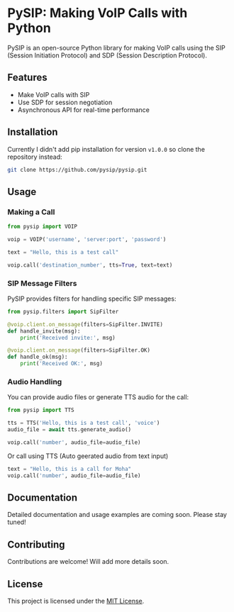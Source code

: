 # PySIP: Making VoIP Calls with Python

PySIP is an open-source Python library for making VoIP calls using the SIP (Session Initiation Protocol) and SDP (Session Description Protocol).

## Features

- Make VoIP calls with SIP
- Use SDP for session negotiation
- Asynchronous API for real-time performance

## Installation

Currently I didn't add pip installation for
version `v1.0.0` so clone the repository instead:

```bash
git clone https://github.com/pysip/pysip.git
```
## Usage

### Making a Call

```python
from pysip import VOIP

voip = VOIP('username', 'server:port', 'password')

text = "Hello, this is a test call"

voip.call('destination_number', tts=True, text=text)
```
### SIP Message Filters

PySIP provides filters for handling specific SIP messages:

```python
from pysip.filters import SipFilter

@voip.client.on_message(filters=SipFilter.INVITE)
def handle_invite(msg):
    print('Received invite:', msg)

@voip.client.on_message(filters=SipFilter.OK)
def handle_ok(msg):
    print('Received OK:', msg)
```
### Audio Handling

You can provide audio files or generate TTS audio for the call:

```python
from pysip import TTS

tts = TTS('Hello, this is a test call', 'voice')
audio_file = await tts.generate_audio()

voip.call('number', audio_file=audio_file)
```
Or call using TTS (Auto geerated audio from text input)
```python
text = "Hello, this is a call for Moha"
voip.call('number', audio_file=audio_file)
```
## Documentation

Detailed documentation and usage examples are coming soon. Please stay tuned!

## Contributing

Contributions are welcome! Will add more details soon.

## License

This project is licensed under the [MIT License](LICENSE).


